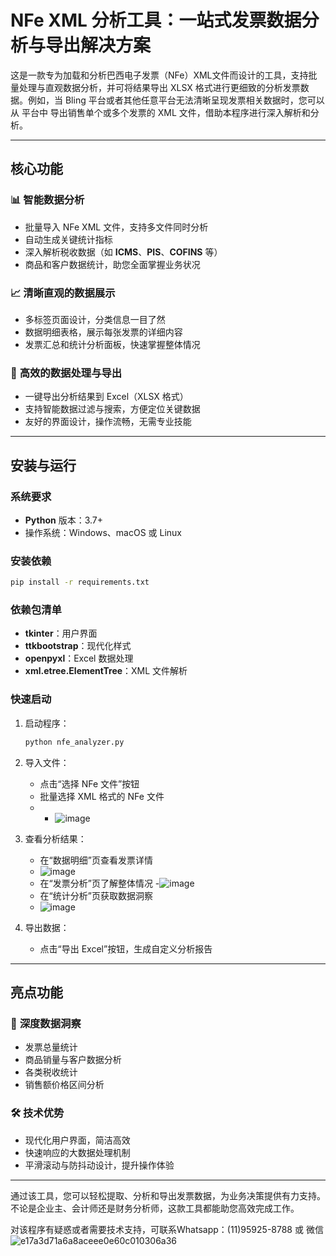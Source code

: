 # NFe XML 分析工具：一站式发票数据分析与导出解决方案

这是一款专为加载和分析巴西电子发票（NFe）XML文件而设计的工具，支持批量处理与直观数据分析，并可将结果导出 XLSX 格式进行更细致的分析发票数据。例如，当 Bling 平台或者其他任意平台无法清晰呈现发票相关数据时，您可以从 平台中 导出销售单个或多个发票的 XML 文件，借助本程序进行深入解析和分析。

---

## 核心功能

### 📊 **智能数据分析**
- 批量导入 NFe XML 文件，支持多文件同时分析
- 自动生成关键统计指标
- 深入解析税收数据（如 **ICMS**、**PIS**、**COFINS** 等）
- 商品和客户数据统计，助您全面掌握业务状况

### 📈 **清晰直观的数据展示**
- 多标签页面设计，分类信息一目了然
- 数据明细表格，展示每张发票的详细内容
- 发票汇总和统计分析面板，快速掌握整体情况

### 💾 **高效的数据处理与导出**
- 一键导出分析结果到 Excel（XLSX 格式）
- 支持智能数据过滤与搜索，方便定位关键数据
- 友好的界面设计，操作流畅，无需专业技能

---

## 安装与运行

### **系统要求**
- **Python** 版本：3.7+
- 操作系统：Windows、macOS 或 Linux

### **安装依赖**
```bash
pip install -r requirements.txt
```

### **依赖包清单**
- **tkinter**：用户界面
- **ttkbootstrap**：现代化样式
- **openpyxl**：Excel 数据处理
- **xml.etree.ElementTree**：XML 文件解析

### **快速启动**
1. 启动程序：
   ```bash
   python nfe_analyzer.py
   ```
2. 导入文件：
   - 点击“选择 NFe 文件”按钮
   - 批量选择 XML 格式的 NFe 文件
   - - ![image](https://github.com/user-attachments/assets/33e54baf-6515-450d-8852-defa80972a9b)
3. 查看分析结果：
   - 在“数据明细”页查看发票详情
   - ![image](https://github.com/user-attachments/assets/ddf1e331-f982-4ad5-9333-fadb0f94ed4c)
   - 在“发票分析”页了解整体情况
   -![image](https://github.com/user-attachments/assets/ac587e48-7869-4d78-b16e-0cd4c6116cb4)
   - 在“统计分析”页获取数据洞察
   - ![image](https://github.com/user-attachments/assets/676d4e4b-0d52-442a-8c8c-44a21ea12fdb)



4. 导出数据：
   - 点击“导出 Excel”按钮，生成自定义分析报告

---

## 亮点功能

### 🎯 **深度数据洞察**
- 发票总量统计
- 商品销量与客户数据分析
- 各类税收统计
- 销售额价格区间分析

### 🛠 **技术优势**
- 现代化用户界面，简洁高效
- 快速响应的大数据处理机制
- 平滑滚动与防抖动设计，提升操作体验

---

通过该工具，您可以轻松提取、分析和导出发票数据，为业务决策提供有力支持。不论是企业主、会计师还是财务分析师，这款工具都能助您高效完成工作。

对该程序有疑惑或者需要技术支持，可联系Whatsapp：(11)95925-8788 或 微信
![e17a3d71a6a8aceee0e60c010306a36](https://github.com/user-attachments/assets/e10eda57-956a-4000-ad7a-3c1422bd98ab)




